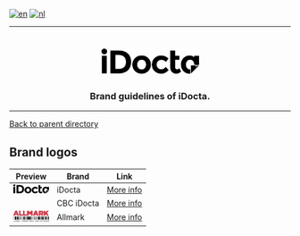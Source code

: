 [![en](https://img.shields.io/badge/lang-en-red.svg)](https://github.com/iDocta/brand-guide/blob/main/logo/README.md)
[![nl](https://img.shields.io/badge/lang-nl-green.svg)](https://github.com/iDocta/brand-guide/blob/main/logo/README.nl.md)

---

<h1 align="center">
    <a href="https://www.idocta.be">    
        <picture>
            <source media="(prefers-color-scheme: dark)" srcset="https://raw.githubusercontent.com/iDocta/brand-guide/main/logo/idocta/source/idocta-white.svg">
            <source media="(prefers-color-scheme: light)" srcset="https://raw.githubusercontent.com/iDocta/brand-guide/main/logo/idocta/source/idocta-black.svg">
            <img width="175px" alt="Shows a black logo in light color mode and a white one in dark color mode." src="https://raw.githubusercontent.com/iDocta/brand-guide/main/logo/idocta/source/idocta-black.svg">
        </picture>
    </a> 
</h1>
 
<h3 align="center">Brand guidelines of iDocta.</h3>

---

[Back to parent directory](../README.md)

## Brand logos

| Preview                                                                                                                                   | Brand      | Link                           |
| ----------------------------------------------------------------------------------------------------------------------------------------- | ---------- | ------------------------------ |
| <img src='https://github.com/iDocta/brand-guide/blob/main/logo/idocta/source/idocta-black.svg?raw=true' width='64' alt=''/>               | iDocta     | [More info](idocta/README.md)  |
| <img src='https://github.com/iDocta/brand-guide/blob/main/logo/cbc/source/cbc-idocta.svg?raw=true' width='64' alt=''/>                    | CBC iDocta | [More info](cbc/README.md)     |
| <img src='https://github.com/iDocta/brand-guide/blob/main/logo/allmark/source/allmark-red-barcode-black.svg?raw=true' width='64' alt=''/> | Allmark    | [More info](allmark/README.md) |
